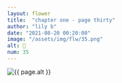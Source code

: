 ```yaml
---
layout: flower
title:  "chapter one - page thirty"
author: "lily b"
date: "2021-08-20 00:20:00"
image: "/assets/img/flw/35.png"
alt: 🌼
num: 35
---
```


<picture>
    <source media="all and (orientation: landscape)" srcset="{{ site.baseurl }}{{ page.image }}">
    <img src="{{ site.baseurl }}{{ page.image }}" alt="{{ page.alt }}">
</picture>